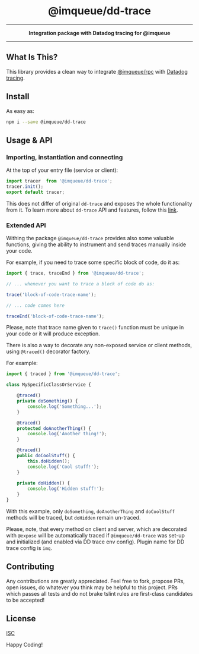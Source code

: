 <h1 align="center">@imqueue/dd-trace</h1>
<hr>
<p align="center">
    <strong>Integration package with Datadog tracing for @imqueue</strong>
</p>
<hr>

## What Is This?

This library provides a clean way to integrate 
[@imqueue/rpc](https://github.com/imqueue/rpc) with 
[Datadog](https://www.datadoghq.com/) 
[tracing](https://www.npmjs.com/package/dd-trace).

## Install

As easy as:

~~~bash
npm i --save @imqueue/dd-trace
~~~ 

## Usage & API

### Importing, instantiation and connecting

At the top of your entry file (service or client):

~~~typescript
import tracer  from '@imqueue/dd-trace';
tracer.init();
export default tracer;
~~~

This does not differ of original `dd-trace` and exposes the whole functionality
from it. To learn more about `dd-trace` API and features, follow this
[link](https://docs.datadoghq.com/tracing/setup/nodejs/).

### Extended API

Withing the package `@imqueue/dd-trace` provides also some valuable
functions, giving the ability to instrument and send traces manually inside
your code.

For example, if you need to trace some specific block of code, do it as:

~~~typescript
import { trace, traceEnd } from '@imqueue/dd-trace';

// ... whenever you want to trace a block of code do as:

trace('block-of-code-trace-name');

// ... code comes here

traceEnd('block-of-code-trace-name');
~~~

Please, note that trace name given to `trace()` function must be unique in
your code or it will produce exception.

There is also a way to decorate any non-exposed service or client methods, 
using `@traced()` decorator factory.

For example:

~~~typescript
import { traced } from '@imqueue/dd-trace';

class MySpecificClassOrService {

    @traced()
    private doSomething() {
        console.log('Something...');
    }

    @traced()
    protected doAnotherThing() {
        console.log('Another thing!');
    }

    @traced()
    public doCoolStuff() {
        this.doHidden();
        console.log('Cool stuff!');
    }
    
    private doHidden() {
        console.log('Hidden stuff!');
    }
}
~~~

With this example, only `doSomething`, `doAnotherThing` and `doCoolStuff`
methods will be traced, but `doHidden` remain un-traced.

Please, note, that every method on client and server, which are decorated
with `@expose` will be automatically traced if `@imqueue/dd-trace` was set-up
and initialized (and enabled via DD trace env config). Plugin name for 
DD trace config is `imq`.

## Contributing

Any contributions are greatly appreciated. Feel free to fork, propose PRs, open
issues, do whatever you think may be helpful to this project. PRs which passes
all tests and do not brake tslint rules are first-class candidates to be
accepted!

## License

[ISC](https://github.com/imqueue/dd-trace/blob/master/LICENSE)

Happy Coding!
